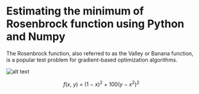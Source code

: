 # Estimating the minimum of Rosenbrock function using Python and Numpy
The Rosenbrock function, also referred to as the Valley or Banana function, is a popular test problem for gradient-based optimization algorithms.

![alt text]([http://url/to/img.png](https://upload.wikimedia.org/wikipedia/commons/thumb/3/32/Rosenbrock_function.svg/720px-Rosenbrock_function.svg.png))

$$f(x,~y) ~ = ~ (1 ~ - ~ x)^2 ~ + ~ 100(y ~ - ~ x^2)^2$$

